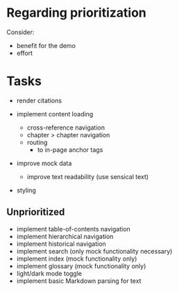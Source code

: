 # Regarding prioritization

Consider:

- benefit for the demo
- effort

# Tasks

- render citations
- implement content loading
  - cross-reference navigation
  - chapter > chapter navigation
  - routing
    - to in-page anchor tags

- improve mock data
  - improve text readability (use sensical text)

- styling

## Unprioritized

- implement table-of-contents navigation
- implement hierarchical navigation
- implement historical navigation
- implement search (only mock functionality necessary)
- implement index (mock functionality only)
- implement glossary (mock functionality only)
- light/dark mode toggle
- implement basic Markdown parsing for text
